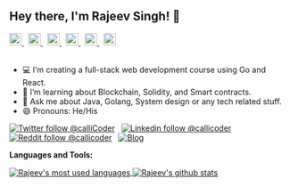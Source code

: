 ## Hey there, I'm Rajeev Singh! 👋

<a href="https://twitter.com/callicoder">
  <img alt="Rajeev's Twitter" width="22px" src="https://cdn.jsdelivr.net/npm/simple-icons@v3/icons/twitter.svg" />
</a> &nbsp;
<a href="https://linkedin.com/in/callicoder">
  <img alt="Rajeev's Linkdein" width="22px" src="https://cdn.jsdelivr.net/npm/simple-icons@v3/icons/linkedin.svg" />
</a> &nbsp;
<a href="https://stackoverflow.com/users/4837440/rajeev-kumar-singh">
  <img alt="Rajeev's StackOverflow" width="22px" src="https://cdn.jsdelivr.net/npm/simple-icons@v3/icons/stackoverflow.svg" />
</a> &nbsp;
<a href="https://www.reddit.com/user/callicoder">
  <img alt="Rajeev's Reddit" width="22px" src="https://cdn.jsdelivr.net/npm/simple-icons@v3/icons/reddit.svg" />
</a> &nbsp;
<a href="https://www.facebook.com/rajeevhub/">
  <img alt="Rajeev's Facebook" width="22px" src="https://cdn.jsdelivr.net/npm/simple-icons@v3/icons/facebook.svg" />
</a>  &nbsp;
<a href="https://instagram.com/rajeevhub/">
  <img alt="Rajeev's Instagram" width="22px" src="https://cdn.jsdelivr.net/npm/simple-icons@v3/icons/instagram.svg" />
</a>
<br/>
<br/>

- 💻 I’m creating a full-stack web development course using Go and React.
- 🌱 I’m learning about Blockchain, Solidity, and Smart contracts.
- 💬 Ask me about Java, Golang, System design or any tech related stuff.
- 😄 Pronouns: He/His

[![Twitter follow @calliCoder](https://img.shields.io/twitter/follow/callicoder?style=social)](https://twitter.com/callicoder) &nbsp;
[![Linkedin follow @callicoder](https://img.shields.io/badge/-callicoder-blue?style=flat-square&logo=Linkedin&logoColor=white&link=https://www.linkedin.com/in/callicoder/)](https://www.linkedin.com/in/callicoder/) &nbsp;
[![Reddit follow @callicoder](https://img.shields.io/reddit/user-karma/link/callicoder?label=callicoder&style=social)](https://www.reddit.com/user/callicoder) &nbsp;
[![Blog](https://img.shields.io/badge/Blog-callicoder.com-brightgreen)](https://www.callicoder.com)

**Languages and Tools:**  

<a href="https://github.com/callicoder">
  <img align="center" src="https://github-readme-stats.vercel.app/api/top-langs/?username=callicoder&theme=light&count_private=true&layout=compact" alt="Rajeev's most used languages" />
</a>
<a href="https://github.com/callicoder">
 <img align="center" src="https://github-readme-stats.vercel.app/api?username=callicoder&show_icons=true&theme=light&line_height=27&include_all_commits=true&count_private=true&hide=issues,prs,contribs" alt="Rajeev's github stats"/>
</a>
